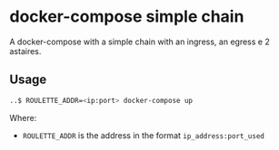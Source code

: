 # docker-compose simple chain
A docker-compose with a simple chain with an ingress, an egress e 2 astaires.

## Usage
```bash
..$ ROULETTE_ADDR=<ip:port> docker-compose up
```
Where:
 - `ROULETTE_ADDR` is the address in the format `ip_address:port_used`
